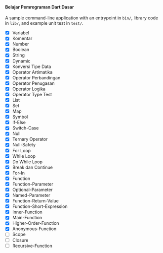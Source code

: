 #### Belajar Pemrograman Dart Dasar
A sample command-line application with an entrypoint in `bin/`, library code
in `lib/`, and example unit test in `test/`.

- [X] Variabel
- [X] Komentar
- [X] Number
- [X] Boolean
- [X] String
- [X] Dynamic
- [X] Konversi Tipe Data
- [X] Operator Artimatika
- [X] Operator Perbandingan
- [X] Operator Penugasan
- [X] Operator Logika
- [X] Operator Type Test
- [X] List
- [X] Set
- [X] Map
- [X] Symbol
- [X] If-Else
- [X] Switch-Case
- [X] Null
- [X] Ternary Operator
- [X] Null-Safety
- [X] For Loop
- [X] While Loop
- [X] Do While Loop
- [X] Break dan Continue
- [X] For-In
- [X] Function
- [X] Function-Parameter
- [X] Optional-Parameter
- [X] Named-Parameter
- [X] Function-Return-Value
- [X] Function-Short-Expression
- [X] Inner-Function
- [X] Main-Function
- [X] Higher-Order-Function
- [X] Anonymous-Function
- [ ] Scope
- [ ] Closure
- [ ] Recursive-Function